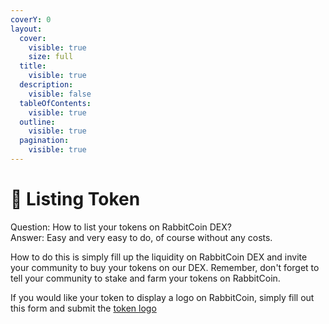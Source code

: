 ```yaml
---
coverY: 0
layout:
  cover:
    visible: true
    size: full
  title:
    visible: true
  description:
    visible: false
  tableOfContents:
    visible: true
  outline:
    visible: true
  pagination:
    visible: true
---
```


# 📝 Listing Token

Question: How to list your tokens on RabbitCoin DEX?\
Answer: Easy and very easy to do, of course without any costs.

How to do this is simply fill up the liquidity on RabbitCoin DEX and invite your community to buy your tokens on our DEX. Remember, don't forget to tell your community to stake and farm your tokens on RabbitCoin.

If you would like your token to display a logo on RabbitCoin, simply fill out this form and submit the [token logo](https://forms.gle/rJ8ipx33fA6jX9Mo8)
